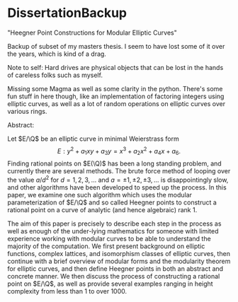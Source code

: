 DissertationBackup
==================
"Heegner Point Constructions for Modular Elliptic Curves"

Backup of subset of my masters thesis.
I seem to have lost some of it over the years, which is kind of a drag.

Note to self: Hard drives are physical objects that can be lost in the hands of careless
folks such as myself.

Missing some Magma as well as some clarity in the python. There's some fun stuff in here though,
like an implementation of factoring integers using elliptic curves, as well as a lot of random
operations on elliptic curves over various rings.

Abstract:

Let $E/\Q$ be an elliptic curve in minimal Weierstrass form
$$E: y^2 + a_1xy + a_3y = x^3 + a_2x^2 + a_4x + a_6.$$
Finding rational points on $E(\Q)$ has been a long standing problem, and currently 
there are several methods. The brute force method of looping over the value $a/d^2$ 
for $d = 1,2,3,...$ and $a = \pm 1,\pm 2, \pm 3,...$ is disappointingly slow, and 
other algorithms have been developed to speed up the process. In this paper, we examine 
one such algorithm which uses the modular parameterization of $E/\Q$ and so called 
Heegner points to construct a rational point on a curve of analytic (and hence algebraic) 
rank 1. 

The aim of this paper is precisely to describe each step in the process as well as 
enough of the under-lying mathematics for someone with limited experience working with 
modular curves to be able to understand the majority of the computation. We first 
present background on elliptic functions, complex lattices, and isomorphism classes of 
elliptic curves, then continue with a brief overview of modular forms and the modularity 
theorem for elliptic curves, and then define Heegner points in both an abstract and concrete 
manner. We then discuss the process of constructing a rational point on $E/\Q$, as well as 
provide several examples ranging in height complexity from less than 1 to over 1000. 